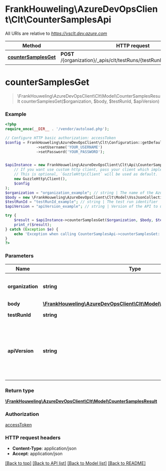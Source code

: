 # FrankHouweling\AzureDevOpsClient\Clt\CounterSamplesApi

All URIs are relative to *https://vsclt.dev.azure.com*

Method | HTTP request | Description
------------- | ------------- | -------------
[**counterSamplesGet**](CounterSamplesApi.md#counterSamplesGet) | **POST** /{organization}/_apis/clt/testRuns/{testRunId}/countersamples | 


# **counterSamplesGet**
> \FrankHouweling\AzureDevOpsClient\Clt\Model\CounterSamplesResult counterSamplesGet($organization, $body, $testRunId, $apiVersion)





### Example
```php
<?php
require_once(__DIR__ . '/vendor/autoload.php');

// Configure HTTP basic authorization: accessToken
$config = FrankHouweling\AzureDevOpsClient\Clt\Configuration::getDefaultConfiguration()
              ->setUsername('YOUR_USERNAME')
              ->setPassword('YOUR_PASSWORD');


$apiInstance = new FrankHouweling\AzureDevOpsClient\Clt\Api\CounterSamplesApi(
    // If you want use custom http client, pass your client which implements `GuzzleHttp\ClientInterface`.
    // This is optional, `GuzzleHttp\Client` will be used as default.
    new GuzzleHttp\Client(),
    $config
);
$organization = "organization_example"; // string | The name of the Azure DevOps organization.
$body = new \FrankHouweling\AzureDevOpsClient\Clt\Model\VssJsonCollectionWrapper(); // \FrankHouweling\AzureDevOpsClient\Clt\Model\VssJsonCollectionWrapper | 
$testRunId = "testRunId_example"; // string | The test run identifier
$apiVersion = "apiVersion_example"; // string | Version of the API to use.  This should be set to '6.0-preview.1' to use this version of the api.

try {
    $result = $apiInstance->counterSamplesGet($organization, $body, $testRunId, $apiVersion);
    print_r($result);
} catch (Exception $e) {
    echo 'Exception when calling CounterSamplesApi->counterSamplesGet: ', $e->getMessage(), PHP_EOL;
}
?>
```

### Parameters

Name | Type | Description  | Notes
------------- | ------------- | ------------- | -------------
 **organization** | **string**| The name of the Azure DevOps organization. |
 **body** | [**\FrankHouweling\AzureDevOpsClient\Clt\Model\VssJsonCollectionWrapper**](../Model/VssJsonCollectionWrapper.md)|  |
 **testRunId** | **string**| The test run identifier |
 **apiVersion** | **string**| Version of the API to use.  This should be set to &#39;6.0-preview.1&#39; to use this version of the api. |

### Return type

[**\FrankHouweling\AzureDevOpsClient\Clt\Model\CounterSamplesResult**](../Model/CounterSamplesResult.md)

### Authorization

[accessToken](../../README.md#accessToken)

### HTTP request headers

 - **Content-Type**: application/json
 - **Accept**: application/json

[[Back to top]](#) [[Back to API list]](../../README.md#documentation-for-api-endpoints) [[Back to Model list]](../../README.md#documentation-for-models) [[Back to README]](../../README.md)

